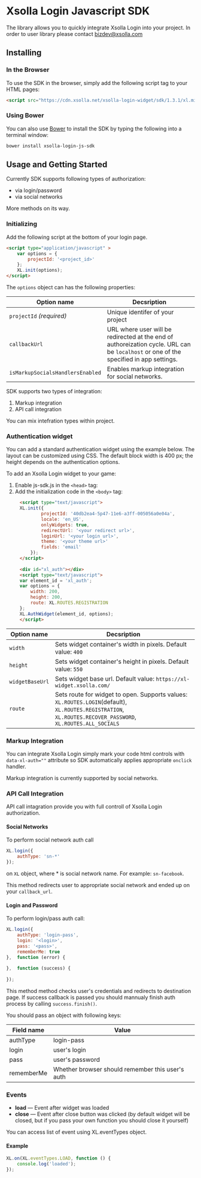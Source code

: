 # Xsolla Login Javascript SDK
The library allows you to quickly integrate Xsolla Login into your project. In order to user library please contact [bizdev@xsolla.com](mailto:bizdev@xsolla.com) 
## Installing

### In the Browser

To use the SDK in the browser, simply add the following script tag to your
HTML pages:

```html
<script src="https://cdn.xsolla.net/xsolla-login-widget/sdk/1.3.1/xl.min.js"></script>
```
### Using Bower

You can also use [Bower](http://bower.io) to install the SDK by typing the
following into a terminal window:

```sh
bower install xsolla-login-js-sdk
```

## Usage and Getting Started
Currently SDK supports following types of authorization:
* via login/password
* via social networks

More methods on its way.
### Initializing

Add the following script at the bottom of your login page.
```html
<script type="application/javascript" >
    var options = { 
        projectId: '<project_id>'
    };
    XL.init(options);
</script>
```
The `options` object can has the following properties:

Option name | Decsription
------------|----
`projectId` _(required)_| Unique identifer of your project
`callbackUrl` | URL where user will be redirected at the end of authoreization cycle. URL can be `localhost` or one of the specified in app settings.
`isMarkupSocialsHandlersEnabled` | Enables markup integration for social networks.


SDK supports two types of integration:
1. Markup integration
1. API call integration

You can mix intefration types within project.

### Authentication widget 
You can add a standard authentication widget using the example below. The layout can be customized using CSS. 
The default block width is 400 px; the height depends on the authentication options.

To add an Xsolla Login widget to your game:
1. Enable js-sdk.js in the `<head>` tag: 
1. Add the initialization code in the `<body>` tag: 

```html
     <script type="text/javascript">
     XL.init({
             projectId: '40db2ea4-5p47-11e6-a3ff-005056a0e04a',
             locale: 'en_US',
             onlyWidgets: true,
             redirectUrl: '<your redirect url>',
             loginUrl: '<your login url>',
             theme: '<your theme url>'
             fields: 'email'
         });
     </script>
     
     <div id="xl_auth"></div>
     <script type="text/javascript">
     var element_id = 'xl_auth';
     var options = {
         width: 200,
         height: 200,
         route: XL.ROUTES.REGISTRATION
     };
     XL.AuthWidget(element_id, options);
     </script>
```
Option name | Decsription
------------|----
`width` | Sets widget container's width in pixels. Default value: `400`
`height` | Sets widget container's height in pixels. Default value: `550`
`widgetBaseUrl` | Sets widget base url. Default value: `https://xl-widget.xsolla.com/`
`route` | Sets route for widget to open. Supports values: `XL.ROUTES.LOGIN`(default), `XL.ROUTES.REGISTRATION`, `XL.ROUTES.RECOVER_PASSWORD`, `XL.ROUTES.ALL_SOCIALS`

### Markup Integration
You can integrate Xsolla Login simply mark your code html controls with `data-xl-auth=""` attribute so SDK automatically applies appropriate `onclick` handler.

Markup integration is currently supported by social networks.


### API Call Integration

API call intagration provide you with full controll of Xsolla Login authorization.

#### Social Networks
To perform social network auth call 
```javascript
XL.login({
    authType: 'sn-*'
});
```
on `XL` object, where * is social network name. For example: `sn-facebook`.


This method redirects user to appropriate social network and ended up on your `callback_url`.

#### Login and Password
To perform login/pass auth call:
```javascript
XL.login({
    authType: 'login-pass',
    login: '<login>',
    pass: '<pass>',
    rememberMe: true
},  function (error) {
    
},  function (success) {
     
});
```
This method method checks user's credentials and redirects to destination page. If success callback is passed you should mannualy finish auth process by calling `success.finish()`. 

You should pass an object with following keys:

Field name | Value
-----------|------
authType   | login-pass
login      | user's login
pass       | user's password
rememberMe | Whether browser should remember this user's auth

### Events

* **load** — Event after widget was loaded
* **close** — Event after close button was clicked (by default widget will be closed, but if you pass your own function you should close it yourself)

You can access list of event using XL.eventTypes object.

#### Example

``` javascript
XL.on(XL.eventTypes.LOAD, function () {
    console.log('loaded');
});
```


